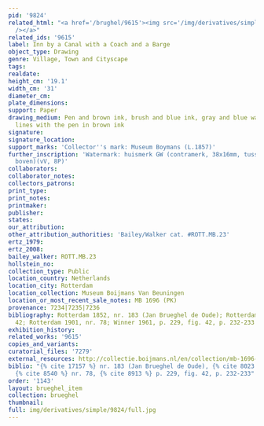 ```yaml
---
pid: '9824'
related_html: "<a href='/brughel/9615'><img src='/img/derivatives/simple/9615/thumbnail.jpg'
  /></a>"
related_ids: '9615'
label: Inn by a Canal with a Coach and a Barge
object_type: Drawing
genre: Village, Town and Cityscape
tags: 
realdate: 
height_cm: '19.1'
width_cm: '31'
diameter_cm: 
plate_dimensions: 
support: Paper
drawing_medium: Pen and brown ink, brush and blue ink, gray and blue wash, framing
  lines with the pen in brown ink
signature: 
signature_location: 
support_marks: 'Collector''s mark: Museum Boymans (L.1857)'
further_inscription: 'Watermark: huismerk GW (contramerk, 38x16mm, tussen P3-4 van
  boven)(vV, 8P)'
collaborators: 
collaborator_notes: 
collectors_patrons: 
print_type: 
print_notes: 
printmaker: 
publisher: 
states: 
our_attribution: 
other_attribution_authorities: 'Bailey/Walker cat. #ROTT.MB.23'
ertz_1979: 
ertz_2008: 
bailey_walker: ROTT.MB.23
hollstein_no: 
collection_type: Public
location_country: Netherlands
location_city: Rotterdam
location_collection: Museum Boijmans Van Beuningen
location_or_most_recent_sale_notes: MB 1696 (PK)
provenance: 7234|7235|7236
bibliography: Rotterdam 1852, nr. 183 (Jan Brueghel de Oude); Rotterdam 1869, nr.
  42; Rotterdam 1901, nr. 78; Winner 1961, p. 229, fig. 42, p. 232-233
exhibition_history: 
related_works: '9615'
copies_and_variants: 
curatorial_files: '7279'
external_resources: http://collectie.boijmans.nl/en/collection/mb-1696-(pk)
biblio: "{% cite 17157 %} nr. 183 (Jan Brueghel de Oude), {% cite 8023 %} nr. 42,
  {% cite 8540 %} nr. 78, {% cite 8913 %} p. 229, fig. 42, p. 232-233"
order: '1143'
layout: brueghel_item
collection: brueghel
thumbnail: 
full: img/derivatives/simple/9824/full.jpg
---
```

